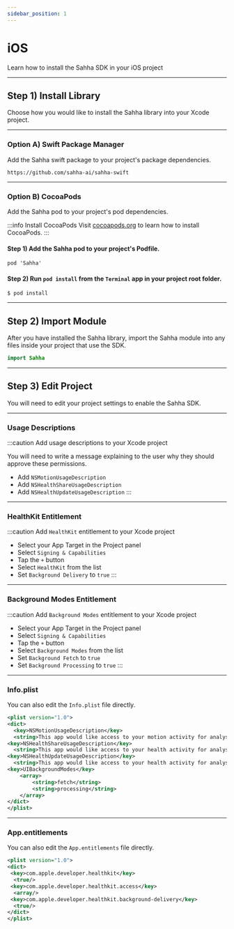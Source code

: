 ```yaml
---
sidebar_position: 1
---
```


# iOS

Learn how to install the Sahha SDK in your iOS project

---

## Step 1) Install Library

Choose how you would like to install the Sahha library into your Xcode project.

---


### Option A) Swift Package Manager

Add the Sahha swift package to your project's package dependencies.

```text title="Swift Package Manager"
https://github.com/sahha-ai/sahha-swift
```

---

### Option B) CocoaPods

Add the Sahha pod to your project's pod dependencies.

:::info Install CocoaPods
Visit <a href="https://cocoapods.org/https://cocoapods.org/" target="_blank">cocoapods.org</a> to learn how to install CocoaPods.
:::

#### Step 1) Add the Sahha pod to your project's Podfile.

```text title="Podfile"
pod 'Sahha'
```

#### Step 2) Run `pod install` from the `Terminal` app in your project root folder.

```text title="Terminal"
$ pod install
```

***

## Step 2) Import Module

After you have installed the Sahha library, import the Sahha module into any files inside your project that use the SDK.

```swift title="MyApp.swift"
import Sahha
```

***

## Step 3) Edit Project

You will need to edit your project settings to enable the Sahha SDK.

***

### Usage Descriptions

:::caution Add usage descriptions to your Xcode project

You will need to write a message explaining to the user why they should approve these permissions.

- Add `NSMotionUsageDescription`
- Add `NSHealthShareUsageDescription`
- Add `NSHealthUpdateUsageDescription`
:::

***

### HealthKit Entitlement

:::caution Add `HealthKit` entitlement to your Xcode project

- Select your App Target in the Project panel
- Select `Signing & Capabilities`
- Tap the `+` button
- Select `HealthKit` from the list
- Set `Background Delivery` to `true`
:::

***

### Background Modes Entitlement

:::caution Add `Background Modes` entitlement to your Xcode project

- Select your App Target in the Project panel
- Select `Signing & Capabilities`
- Tap the `+` button
- Select `Background Modes` from the list
- Set `Background Fetch` to `true`
- Set `Background Processing` to `true`
:::

***

### Info.plist

You can also edit the `Info.plist` file directly.

```xml title="Info.plist"
<plist version="1.0">
<dict>
  <key>NSMotionUsageDescription</key>
  <string>This app would like access to your motion activity for analysis.</string>
<key>NSHealthShareUsageDescription</key>
  <string>This app would like access to your health activity for analysis.</string>
<key>NSHealthUpdateUsageDescription</key>
  <string>This app would like access to your health activity for analysis.</string>
<key>UIBackgroundModes</key>
	<array>
		<string>fetch</string>
		<string>processing</string>
	</array>
</dict>
</plist>
```

***

### App.entitlements

You can also edit the `App.entitlements` file directly.

```xml title="App.entitlements"
<plist version="1.0">
<dict>
 <key>com.apple.developer.healthkit</key>
  <true/>
 <key>com.apple.developer.healthkit.access</key>
  <array/>
 <key>com.apple.developer.healthkit.background-delivery</key>
  <true/>
</dict>
</plist>
```